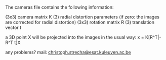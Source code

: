 The cameras file contains the following information:

(3x3) camera matrix K
(3)   radial distortion parameters (if zero: the images are corrected for radial distortion)
(3x3) rotation matrix R
(3)   translation vector t

a 3D point X will be projected into the images in the usual way:
x = K[R^T|-R^T t]X

any problems? mail:
christoph.strecha@esat.kuleuven.ac.be



